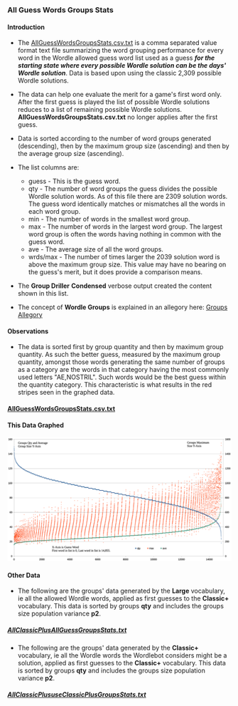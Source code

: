 ### All Guess Words Groups Stats

#### Introduction

* The [AllGuessWordsGroupsStats.csv.txt](/groupdata/AllGuessWordsGroupsStats.csv.txt) is a comma separated value format text file summarizing the word grouping performance for every word in the Wordle allowed guess word list used as a guess ***for the starting state where every possible Wordle solution can be the days' Wordle solution***. Data is based upon using the classic 2,309 possible Wordle solutions.

* The data can help one evaluate the merit for a game's first word only. After the first guess is played the list of possible Wordle solutions reduces to a list of remaining possible Wordle solutions. **AllGuessWordsGroupsStats.csv.txt** no longer applies after the first guess.  

* Data is sorted according to the number of word groups generated (descending), then by the maximum group size (ascending) and then by the average group size (ascending).

* The list columns are:
  * guess - This is the guess word.
  * qty   - The number of word groups the guess divides the possible Wordle solution words. As of this file there are 2309 solution words. The guess word identically matches or mismatches all the words in each word group.
  * min   - The number of words in the smallest word group.
  * max   - The number of words in the largest word group. The largest word group is often the words having nothing in common with the guess word.
  * ave   - The average size of all the word groups.
  * wrds/max    - The number of times larger the 2039 solution word is above the maximum group size. This value may have no bearing on the guess's merit, but it does provide a comparison means.

* The **Group Driller** **Condensed** verbose output created the content shown in this list.
* The concept of **Wordle Groups** is explained in an allegory here: [Groups Allegory](/groupsallegory/README.md)

#### Observations

* The data is sorted first by group quantity and then by maximum group quantity. As such the better guess, measured by the maximum group quantity, amongst those words generating the same number of groups as a category are the words in that category having the most commonly used letters "AE,NOSTRIL". Such words would be the best guess within the quantity category. This characteristic is what results in the red stripes seen in the graphed data.

#### [AllGuessWordsGroupsStats.csv.txt](/groupdata/AllGuessWordsGroupsStats.csv.txt)

#### This Data Graphed

!['All Guess Words Groups Graphed.png Image'](/InfoImages/GROUPS_AllGuessWordsGroupsGraphed.png)

#### Other Data

* The following are the groups' data generated by the **Large** vocabulary, ie all the allowed Wordle words, applied as first guesses to the **Classic+** vocabulary. This data is sorted by groups **qty** and includes the groups size population variance **p2**.

##### [AllClassicPlusAllGuessGroupsStats.txt](/groupdata/AllClassicPlusAllGuessGroupsStats.txt)

* The following are the groups' data generated by the **Classic+** vocabulary, ie all the Wordle words the Wordlebot considers might be a solution, applied as first guesses to the **Classic+** vocabulary. This data is sorted by groups **qty** and includes the groups size population variance **p2**.

##### [AllClassicPlususeClassicPlusGroupsStats.txt](/groupdata/AllClassicPlususeClassicPlusGroupsStats.txt)

